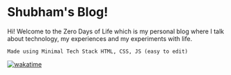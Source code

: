 # Shubham's Blog!

Hi! Welcome to the Zero Days of Life which is my personal blog where I talk about technology, my experiences and my experiments with life.

    Made using Minimal Tech Stack HTML, CSS, JS (easy to edit) 




[![wakatime](https://wakatime.com/badge/user/08966745-be62-4a34-9495-c7c8ddae8ea1/project/a4777c91-99e7-48d7-b464-7b835bada030.svg)](https://wakatime.com/badge/user/08966745-be62-4a34-9495-c7c8ddae8ea1/project/a4777c91-99e7-48d7-b464-7b835bada030)
